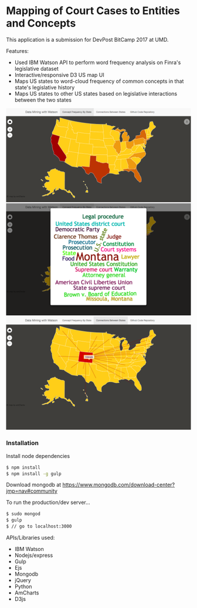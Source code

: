 # Mapping of Court Cases to Entities and Concepts

This application is a submission for DevPost BitCamp 2017 at UMD.

Features:
  - Used IBM Watson API to perform word frequency analysis on Finra's legislative dataset
  - Interactive/responsive D3 US map UI
  - Maps US states to word-cloud frequency of common concepts in that state's legislative history
  - Maps US states to other US states based on legislative interactions between the two states

![](demopics/img0.png?raw=true)
![](demopics/img2.png?raw=true)
![](demopics/img3.png?raw=true)

### Installation

Install node dependencies

```sh
$ npm install
$ npm install -g gulp
```

Download mongodb at https://www.mongodb.com/download-center?jmp=nav#community

To run the production/dev server...
```sh
$ sudo mongod
$ gulp
$ // go to localhost:3000
```

APIs/Libraries used:
  - IBM Watson
  - Nodejs/express
  - Gulp
  - Ejs
  - Mongodb
  - jQuery
  - Python
  - AmCharts
  - D3js
